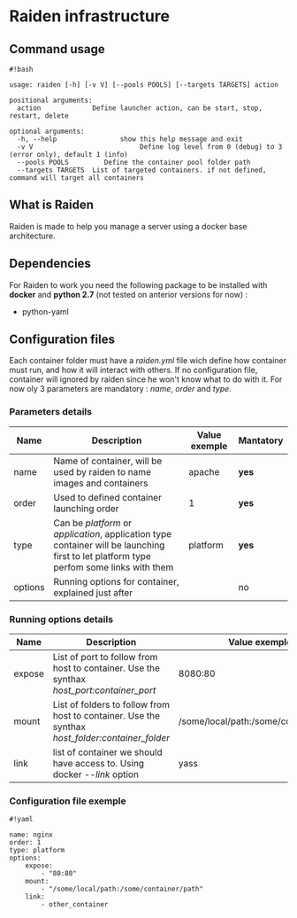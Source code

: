 # Raiden infrastructure #

## Command usage ##
```
#!bash

usage: raiden [-h] [-v V] [--pools POOLS] [--targets TARGETS] action

positional arguments:
  action             Define launcher action, can be start, stop, restart, delete

optional arguments:
  -h, --help                show this help message and exit
  -v V                           Define log level from 0 (debug) to 3 (error only), default 1 (info)
  --pools POOLS         Define the container pool folder path
  --targets TARGETS  List of targeted containers. if not defined, command will target all containers

```

## What is Raiden ##
Raiden is made to help you manage a server using a docker base architecture.

## Dependencies ##
For Raiden to work you need the following package to be installed with **docker** and **python 2.7** (not tested on anterior versions for now) :

* python-yaml

## Configuration files ##

Each container folder must have a *raiden.yml* file wich define how container must run, and how it will interact with others. If no configuration file, container will ignored by raiden since he won't know what to do with it. For now oly 3 parameters are mandatory : *name*, *order* and *type*.

### Parameters details ###

| Name | Description | Value exemple | Mantatory |
|---------|-----------------|----------|--------------|
| name  | Name of container, will be used by raiden to name images and containers   | apache | **yes** |
| order | Used to defined container launching order | 1 | **yes** |
| type | Can be *platform* or *application*, application type container will be launching first to let platform type perfom some links with them | platform | **yes** |
| options | Running options for container, explained just after |  | no |

### Running options details ###

| Name | Description | Value exemple |
|---------|-----------------|----------|
| expose | List of port to follow from host to container. Use the synthax *host_port:container_port* | 8080:80 |
| mount | List of folders to follow from host to container. Use the synthax *host_folder:container_folder* | /some/local/path:/some/container/path |
| link | list of container we should have access to. Using docker *--link* option | yass |

### Configuration file exemple ###


```
#!yaml

name: nginx
order: 1
type: platform
options:
    expose:
        - "80:80"
    mount:
        - "/some/local/path:/some/container/path"
    link:
        - other_container
```